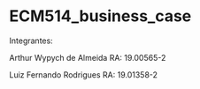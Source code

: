 # ECM514_business_case

Integrantes:


Arthur Wypych de Almeida	RA: 19.00565-2

Luiz Fernando Rodrigues		RA: 19.01358-2